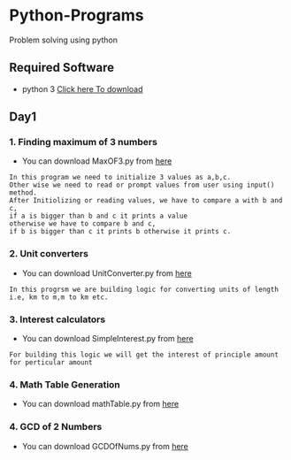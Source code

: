 # Python-Programs
Problem solving using python

## Required Software
- python 3 [Click here To download](https://www.python.org/downloads/)

## Day1
### 1. Finding maximum of 3 numbers

- You can download MaxOF3.py from [here](https://github.com/SkBadulla/Python-Programs/blob/master/MaxOf3.py)
```
In this program we need to initialize 3 values as a,b,c.
Other wise we need to read or prompt values from user using input() method.
After Initiolizing or reading values, we have to compare a with b and c, 
if a is bigger than b and c it prints a value
otherwise we have to compare b and c, 
if b is bigger than c it prints b otherwise it prints c.
```

### 2. Unit converters

- You can download UnitConverter.py from [here](https://github.com/SkBadulla/Python-Programs/blob/master/UnitConverter.py)

```
In this progrsm we are building logic for converting units of length i.e, km to m,m to km etc.
```

### 3.  Interest calculators

- You can download SimpleInterest.py from [here](https://github.com/SkBadulla/Python-Programs/blob/master/SimpleInterest.py)

```
For building this logic we will get the interest of principle amount for perticular amount
```

### 4.  Math Table Generation

- You can download mathTable.py from [here](https://github.com/SkBadulla/Python-Programs/blob/master/mathTable.py)

### 4.  GCD of 2 Numbers

- You can download GCDOfNums.py from [here](https://github.com/SkBadulla/Python-Programs/blob/master/gcdOfNums.py)

